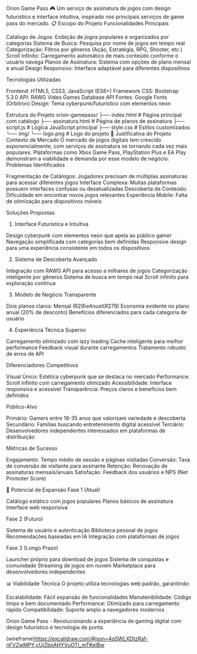 Orion Game Pass 🎮
Um serviço de assinatura de jogos com design futurístico e interface intuitiva, inspirado nos principais serviços de game pass do mercado.
📋 Escopo do Projeto
Funcionalidades Principais

Catálogo de Jogos: Exibição de jogos populares e organizados por categorias
Sistema de Busca: Pesquisa por nome de jogos em tempo real
Categorização: Filtros por gêneros (Ação, Estratégia, RPG, Shooter, etc.)
Scroll Infinito: Carregamento automático de mais conteúdo conforme o usuário navega
Planos de Assinatura: Sistema com opções de plano mensal e anual
Design Responsivo: Interface adaptável para diferentes dispositivos

Tecnologias Utilizadas

Frontend: HTML5, CSS3, JavaScript (ES6+)
Framework CSS: Bootstrap 5.3.0
API: RAWG Video Games Database API
Fontes: Google Fonts (Orbitron)
Design: Tema cyberpunk/futurístico com elementos neon

Estrutura do Projeto
orion-gamepass/
├── index.html          # Página principal com catálogo
├── assinatura.html     # Página de planos de assinatura
├── script.js           # Lógica JavaScript principal
├── style.css           # Estilos customizados
└── img/
    └── logo.png        # Logo do projeto
🎯 Justificativa do Projeto
Contexto de Mercado
O mercado de jogos digitais tem crescido exponencialmente, com serviços de assinatura se tornando cada vez mais populares. Plataformas como Xbox Game Pass, PlayStation Plus e EA Play demonstram a viabilidade e demanda por esse modelo de negócio.
Problemas Identificados

Fragmentação de Catálogos: Jogadores precisam de múltiplas assinaturas para acessar diferentes jogos
Interface Complexa: Muitas plataformas possuem interfaces confusas ou desatualizadas
Descoberta de Conteúdo: Dificuldade em encontrar novos jogos relevantes
Experiência Mobile: Falta de otimização para dispositivos móveis

Soluções Propostas
1. Interface Futurística e Intuitiva

Design cyberpunk com elementos neon que apela ao público gamer
Navegação simplificada com categorias bem definidas
Responsive design para uma experiência consistente em todos os dispositivos

2. Sistema de Descoberta Avançado

Integração com RAWG API para acesso a milhares de jogos
Categorização inteligente por gêneros
Sistema de busca em tempo real
Scroll infinito para exploração contínua

3. Modelo de Negócio Transparente

Dois planos claros: Mensal (R$29) e Anual (R$279)
Economia evidente no plano anual (20% de desconto)
Benefícios diferenciados para cada categoria de usuário

4. Experiência Técnica Superior

Carregamento otimizado com lazy loading
Cache inteligente para melhor performance
Feedback visual durante carregamentos
Tratamento robusto de erros de API

Diferenciadores Competitivos

Visual Único: Estética cyberpunk que se destaca no mercado
Performance: Scroll infinito com carregamento otimizado
Acessibilidade: Interface responsiva e acessível
Transparência: Preços claros e benefícios bem definidos

Público-Alvo

Primário: Gamers entre 18-35 anos que valorizam variedade e descoberta
Secundário: Famílias buscando entretenimento digital acessível
Terciário: Desenvolvedores independentes interessados em plataformas de distribuição

Métricas de Sucesso

Engajamento: Tempo médio de sessão e páginas visitadas
Conversão: Taxa de conversão de visitante para assinante
Retenção: Renovação de assinaturas mensais/anuais
Satisfação: Feedback dos usuários e NPS (Net Promoter Score)

🚀 Potencial de Expansão
Fase 1 (Atual)

Catálogo estático com jogos populares
Planos básicos de assinatura
Interface web responsiva

Fase 2 (Futuro)

Sistema de usuário e autenticação
Biblioteca pessoal de jogos
Recomendações baseadas em IA
Integração com plataformas de jogos

Fase 3 (Longo Prazo)

Launcher próprio para download de jogos
Sistema de conquistas e comunidade
Streaming de jogos em nuvem
Marketplace para desenvolvedores independentes

📊 Viabilidade Técnica
O projeto utiliza tecnologias web padrão, garantindo:

Escalabilidade: Fácil expansão de funcionalidades
Manutenibilidade: Código limpo e bem documentado
Performance: Otimizado para carregamento rápido
Compatibilidade: Suporte amplo a navegadores modernos


Orion Game Pass - Revolucionando a experiência de gaming digital com design futurístico e tecnologia de ponta.

(wireframe)https://excalidraw.com/#json=4qSWLXDtzRaf-nFVZwMPY,cUjZboAHYVuOTI_mTKeIBw
